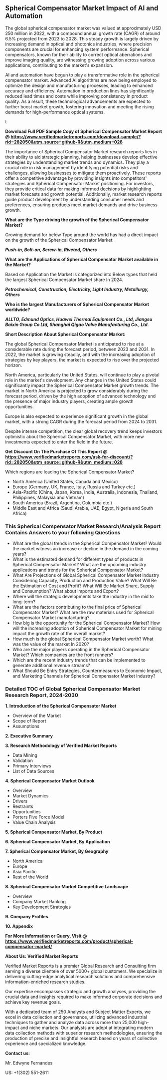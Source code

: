 <h2>Spherical Compensator Market Impact of AI and Automation</h2><p>The global spherical compensator market was valued at approximately USD 250 million in 2022, with a compound annual growth rate (CAGR) of around 6.5% projected from 2023 to 2028. This steady growth is largely driven by increasing demand in optical and photonics industries, where precision components are crucial for enhancing system performance. Spherical compensators, known for their ability to correct optical aberrations and improve imaging quality, are witnessing growing adoption across various applications, contributing to the market's expansion.</p><p>AI and automation have begun to play a transformative role in the spherical compensator market. Advanced AI algorithms are now being employed to optimize the design and manufacturing processes, leading to enhanced accuracy and efficiency. Automation in production lines has significantly reduced lead times and costs while improving consistency in product quality. As a result, these technological advancements are expected to further boost market growth, fostering innovation and meeting the rising demands for high-performance optical systems.</p>t</p><p id="" class=""><strong>Download Full PDF Sample Copy of Spherical Compensator Market Report @ <a href="https://www.verifiedmarketreports.com/download-sample/?rid=282050&utm_source=github-R&utm_medium=028" target="_blank">https://www.verifiedmarketreports.com/download-sample/?rid=282050&utm_source=github-R&utm_medium=028</a></strong></p><p>The importance of&nbsp;Spherical Compensator Market research reports lies in their ability to aid strategic planning, helping businesses develop effective strategies by understanding market trends and dynamics. They play a crucial role in risk management by identifying potential risks and challenges, allowing businesses to mitigate them proactively. These reports offer a competitive advantage by providing insights into competitors' strategies and Spherical Compensator Market positioning. For investors, they provide critical data for making informed decisions by highlighting market forecasts and growth potential. Additionally, market research reports guide product development by understanding consumer needs and preferences, ensuring products meet market demands and drive business growth.</p><p><strong>What are the&nbsp;Type driving the growth of the Spherical Compensator Market?</strong></p><p id="" class="">Growing demand for below Type around the world has had a direct impact on the growth of the Spherical Compensator Market:</p><em><strong>Push-in, Bolt-on, Screw-in, Riveted, Others</strong></em></p><strong>What are the&nbsp;Applications&nbsp;of Spherical Compensator Market available in the Market?</strong></p><p id="" class="">Based on Application the Market is categorized into Below types that held the largest Spherical Compensator Market share In 2024.</p><em><strong>Petrochemical, Construction, Electricity, Light Industry, Metallurgy, Others</strong></em></p><strong>Who is the largest Manufacturers of Spherical Compensator Market worldwide?</strong></p><p><em><strong>ALLTO, Edmund Optics, Huawei Thermal Equipment Co., Ltd, Jiangsu Baixin Group Co Ltd, Shanghai Qigao Valve Manufacturing Co., Ltd.</strong></em></p><p id="" class=""><strong>Short Description About Spherical Compensator Market:</strong></p><p>The global Spherical Compensator Market is anticipated to rise at a considerable rate during the forecast period, between 2023 and 2031. In 2022, the market is growing steadily, and with the increasing adoption of strategies by key players, the market is expected to rise over the projected horizon.</p><p>North America, particularly the United States, will continue to play a pivotal role in the market's development. Any changes in the United States could significantly impact the Spherical Compensator Market growth trends. The market in North America is projected to grow considerably during the forecast period, driven by the high adoption of advanced technology and the presence of major industry players, creating ample growth opportunities.</p><p>Europe is also expected to experience significant growth in the global market, with a strong CAGR during the forecast period from 2024 to 2031.</p><p>Despite intense competition, the clear global recovery trend keeps investors optimistic about the Spherical Compensator Market, with more new investments expected to enter the field in the future.</p><p id="" class=""><strong>Get Discount On The Purchase Of This Report @ <a href="https://www.verifiedmarketreports.com/ask-for-discount/?rid=282050&utm_source=github-R&utm_medium=028" target="_blank">https://www.verifiedmarketreports.com/ask-for-discount/?rid=282050&utm_source=github-R&utm_medium=028</a></strong></p>Which regions are leading the Spherical Compensator Market?</p><ul><li>North America (United States, Canada and Mexico)</li><li>Europe (Germany, UK, France, Italy, Russia and Turkey etc.)</li><li>Asia-Pacific (China, Japan, Korea, India, Australia, Indonesia, Thailand, Philippines, Malaysia and Vietnam)</li><li>South America (Brazil, Argentina, Columbia etc.)</li><li>Middle East and Africa (Saudi Arabia, UAE, Egypt, Nigeria and South Africa)</li></ul><h3 id="" class="">This Spherical Compensator Market Research/Analysis Report Contains Answers to your following Questions</h3><ul><li>What are the global trends in the Spherical Compensator Market? Would the market witness an increase or decline in the demand in the coming years?</li><li>What is the estimated demand for different types of products in Spherical Compensator Market? What are the upcoming industry applications and trends for the Spherical Compensator Market?</li><li>What Are Projections of Global Spherical Compensator Market Industry Considering Capacity, Production and Production Value? What Will Be the Estimation of Cost and Profit? What Will Be Market Share, Supply and Consumption? What about imports and Export?</li><li>Where will the strategic developments take the industry in the mid to long-term?</li><li>What are the factors contributing to the final price of Spherical Compensator Market? What are the raw materials used for Spherical Compensator Market manufacturing?</li><li>How big is the opportunity for the Spherical Compensator Market? How will the increasing adoption of Spherical Compensator Market for mining impact the growth rate of the overall market?</li><li>How much is the global Spherical Compensator Market worth? What was the value of the market In 2020?</li><li>Who are the major players operating in the Spherical Compensator Market? Which companies are the front runners?</li><li>Which are the recent industry trends that can be implemented to generate additional revenue streams?</li><li>What Should Be Entry Strategies, Countermeasures to Economic Impact, and Marketing Channels for Spherical Compensator Market Industry?</li></ul><h3 id="" class="">Detailed TOC of Global Spherical Compensator Market Research Report, 2024-2030</h3><p id="" class=""><strong>1. Introduction of the Spherical Compensator Market</strong></p><ul><li>Overview of the Market</li><li>Scope of Report</li><li>Assumptions</li></ul><p id="" class=""><strong>2. Executive Summary</strong></p><p id="" class=""><strong>3. Research Methodology of Verified Market Reports</strong></p><ul><li>Data Mining</li><li>Validation</li><li>Primary Interviews</li><li>List of Data Sources</li></ul><p id="" class=""><strong>4. Spherical Compensator Market Outlook</strong></p><ul><li>Overview</li><li>Market Dynamics</li><li>Drivers</li><li>Restraints</li><li>Opportunities</li><li>Porters Five Force Model</li><li>Value Chain Analysis</li></ul><p id="" class=""><strong>5. Spherical Compensator Market, By Product</strong></p><p id="" class=""><strong>6. Spherical Compensator Market, By Application</strong></p><p id="" class=""><strong>7. Spherical Compensator Market, By Geography</strong></p><ul><li>North America</li><li>Europe</li><li>Asia Pacific</li><li>Rest of the World</li></ul><p id="" class=""><strong>8. Spherical Compensator Market Competitive Landscape</strong></p><ul><li>Overview</li><li>Company Market Ranking</li><li>Key Development Strategies</li></ul><p id="" class=""><strong>9. Company Profiles</strong></p><p id="" class=""><strong>10. Appendix</strong></p><p id="" class=""><strong>For More Information or Query, Visit @ <a href="https://www.verifiedmarketreports.com/product/spherical-compensator-market/" target="_blank">https://www.verifiedmarketreports.com/product/spherical-compensator-market/</a></strong></p><p id="" class=""><strong>About Us: Verified Market Reports</strong></p><p id="" class="">Verified Market Reports is a premier Global Research and Consulting firm serving a diverse clientele of over 5000+ global customers. We specialize in delivering cutting-edge analytical research solutions and comprehensive information-enriched research studies.</p><p id="" class="">Our expertise encompasses strategic and growth analyses, providing the crucial data and insights required to make informed corporate decisions and achieve key revenue goals.</p><p id="" class="">With a dedicated team of 250 Analysts and Subject Matter Experts, we excel in data collection and governance, utilizing advanced industrial techniques to gather and analyze data across more than 25,000 high-impact and niche markets. Our analysts are adept at integrating modern data collection methods with superior research methodologies, ensuring the production of precise and insightful research based on years of collective experience and specialized knowledge.</p><p id="" class=""><strong>Contact us:</strong></p><p id="" class="">Mr. Edwyne Fernandes</p><p id="" class="">US: +1(302) 551-2611</p>